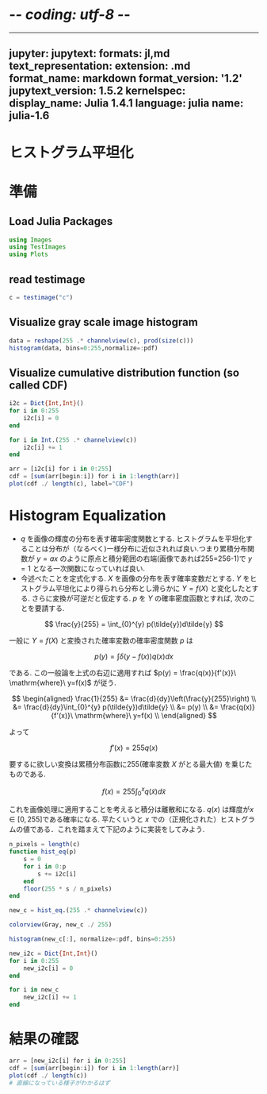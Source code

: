 # -*- coding: utf-8 -*-
---
jupyter:
  jupytext:
    formats: jl,md
    text_representation:
      extension: .md
      format_name: markdown
      format_version: '1.2'
      jupytext_version: 1.5.2
  kernelspec:
    display_name: Julia 1.4.1
    language: julia
    name: julia-1.6
---

# ヒストグラム平坦化


# 準備


## Load Julia Packages

```julia
using Images
using TestImages
using Plots
```

## read testimage

```julia
c = testimage("c")
```

## Visualize gray scale image histogram

```julia
data = reshape(255 .* channelview(c), prod(size(c)))
histogram(data, bins=0:255,normalize=:pdf)
```

## Visualize cumulative distribution function (so called CDF)

```julia
i2c = Dict{Int,Int}()
for i in 0:255
    i2c[i] = 0 
end

for i in Int.(255 .* channelview(c))
    i2c[i] += 1
end
```

```julia
arr = [i2c[i] for i in 0:255]
cdf = [sum(arr[begin:i]) for i in 1:length(arr)]
plot(cdf ./ length(c), label="CDF")
```

# Histogram Equalization


- $q$ を画像の輝度の分布を表す確率密度関数とする. ヒストグラムを平坦化することは分布が（なるべく)一様分布に近似されれば良い.つまり累積分布関数が $y=ax$ のように原点と積分範囲の右端(画像であれば255=256-1)で $y=1$ となる一次関数になっていれば良い. 
- 今述べたことを定式化する. $X$ を画像の分布を表す確率変数だとする. $Y$ をヒストグラム平坦化により得られら分布とし滑らかに $Y=f(X)$ と変化したとする. さらに変換が可逆だと仮定する. $p$ を $Y$ の確率密度函数とすれば, 次のことを要請する.

$$
\frac{y}{255} = \int_{0}^{y} p(\tilde{y})d\tilde{y} 
$$


一般に $Y=f(X)$ と変換された確率変数の確率密度関数 $p$ は

$$
p(y) = \int \delta(y-f(x))q(x)dx
$$

である. この一般論を上式の右辺に適用すれば $p(y) = \frac{q(x)}{f'(x)}\ \mathrm{where}\ y=f(x)$ が従う.

$$
\begin{aligned}
\frac{1}{255} &= \frac{d}{dy}\left(\frac{y}{255}\right) \\
              &= \frac{d}{dy}\int_{0}^{y} p(\tilde{y})d\tilde{y} \\
              &= p(y) \\
              &= \frac{q(x)}{f'(x)}\ \mathrm{where}\ y=f(x) \\
\end{aligned}
$$

よって

$$
f'(x) = 255q(x)
$$

要するに欲しい変換は累積分布函数に255(確率変数 $X$ がとる最大値) を乗じたものである.

$$
f(x) = 255 \int_{0}^x q(\tilde{x}) d\tilde{x}
$$

これを画像処理に適用することを考えると積分は離散和になる. $q(x)$ は輝度が$x\in [0, 255]$である確率になる. 平たくいうと $x$ での（正規化された）ヒストグラムの値である．これを踏まえて下記のように実装をしてみよう.

```julia
n_pixels = length(c)
function hist_eq(p)
    s = 0
    for i in 0:p
        s += i2c[i]
    end
    floor(255 * s / n_pixels)
end
```

```julia
new_c = hist_eq.(255 .* channelview(c))
```

```julia
colorview(Gray, new_c ./ 255)
```

```julia
histogram(new_c[:], normalize=:pdf, bins=0:255)
```

```julia
new_i2c = Dict{Int,Int}()
for i in 0:255
    new_i2c[i] = 0 
end

for i in new_c
    new_i2c[i] += 1
end
```

# 結果の確認

```julia
arr = [new_i2c[i] for i in 0:255]
cdf = [sum(arr[begin:i]) for i in 1:length(arr)]
plot(cdf ./ length(c))
# 直線になっている様子がわかるはず
```
